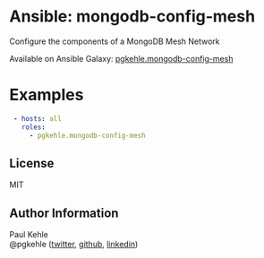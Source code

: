 # Ansible: mongodb-config-mesh

Configure the components of a MongoDB Mesh Network

Available on Ansible Galaxy: [pgkehle.mongodb-config-mesh](https://galaxy.ansible.com/pgkehle/mongodb-config-mesh)

# Examples

```YAML
 - hosts: all
   roles:
     - pgkehle.mongodb-config-mesh
```

## License

MIT

## Author Information

Paul Kehle  
@pgkehle ([twitter](https://twitter.com/pgkehle), [github](https://github.com/pgkehle), [linkedin](https://www.linkedin.com/in/pgkehle))
